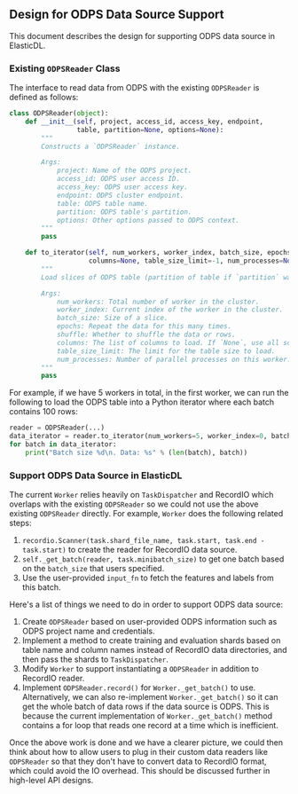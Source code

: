 ## Design for ODPS Data Source Support

This document describes the design for supporting ODPS data source in ElasticDL.

### Existing `ODPSReader` Class

The interface to read data from ODPS with the existing `ODPSReader` is defined as follows:

````python
class ODPSReader(object):
    def __init__(self, project, access_id, access_key, endpoint,
                 table, partition=None, options=None):
        """
        Constructs a `ODPSReader` instance.

        Args:
            project: Name of the ODPS project.
            access_id: ODPS user access ID.
            access_key: ODPS user access key.
            endpoint: ODPS cluster endpoint.
            table: ODPS table name.
            partition: ODPS table's partition.
            options: Other options passed to ODPS context.
        """
        pass

    def to_iterator(self, num_workers, worker_index, batch_size, epochs=1, shuffle=False,
                    columns=None, table_size_limit=-1, num_processes=None):
        """
        Load slices of ODPS table (partition of table if `partition` was specified) data with Python iterator.

        Args:
            num_workers: Total number of worker in the cluster.
            worker_index: Current index of the worker in the cluster.
            batch_size: Size of a slice.
            epochs: Repeat the data for this many times.
            shuffle: Whether to shuffle the data or rows.
            columns: The list of columns to load. If `None`, use all schema names of ODPS table.
            table_size_limit: The limit for the table size to load.
            num_processes: Number of parallel processes on this worker. If `None`, use the number of cores.
        """
        pass
````

For example, if we have 5 workers in total, in the first worker, we can run the following
to load the ODPS table into a Python iterator where each batch contains 100 rows:

```python
reader = ODPSReader(...)
data_iterator = reader.to_iterator(num_workers=5, worker_index=0, batch_size=100)
for batch in data_iterator:
    print("Batch size %d\n. Data: %s" % (len(batch), batch))
```

### Support ODPS Data Source in ElasticDL

The current `Worker` relies heavily on `TaskDispatcher` and RecordIO which overlaps with the
existing `ODPSReader` so we could not use the above existing `ODPSReader` directly. For example,
`Worker` does the following related steps:

1. `recordio.Scanner(task.shard_file_name, task.start, task.end - task.start)`
to create the reader for RecordIO data source.
2. `self._get_batch(reader, task.minibatch_size)` to
get one batch based on the `batch_size` that users specified.
3. Use the user-provided `input_fn` to
fetch the features and labels from this batch.

Here's a list of things we need to do in order to support ODPS data source:

1. Create `ODPSReader` based on user-provided ODPS information such as ODPS project name and credentials.
2. Implement a method to create training and evaluation shards based on table name and column names instead of
RecordIO data directories, and then pass the shards to `TaskDispatcher`.
3. Modify `Worker` to support instantiating a `ODPSReader` in addition to RecordIO reader.
4. Implement `ODPSReader.record()` for `Worker._get_batch()` to use. Alternatively, we can also re-implement
`Worker._get_batch()` so it can get the whole batch of data rows if the data source is ODPS. This is because
the current implementation of `Worker._get_batch()` method contains a for loop that reads one record at a time
which is inefficient.

Once the above work is done and we have a clearer picture, we could then think about how to allow users to plug
in their custom data readers like `ODPSReader` so that they don't have to convert data to RecordIO format, which
could avoid the IO overhead. This should be discussed further in high-level API designs.
